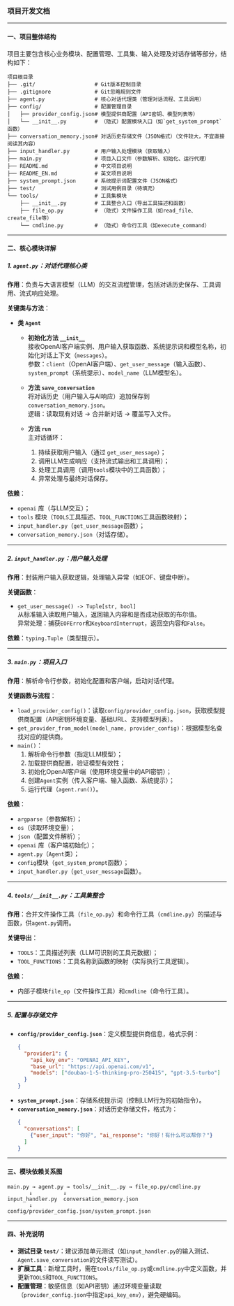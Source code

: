 ### 项目开发文档

---

#### 一、项目整体结构
项目主要包含核心业务模块、配置管理、工具集、输入处理及对话存储等部分，结构如下：
```
项目根目录
├── .git/                   # Git版本控制目录
├── .gitignore              # Git忽略规则文件
├── agent.py                # 核心对话代理类（管理对话流程、工具调用）
├── config/                 # 配置管理目录
│   ├── provider_config.json# 模型提供商配置（API密钥、模型列表等）
│   └── __init__.py         # （隐式）配置模块入口（如`get_system_prompt`函数）
├── conversation_memory.json# 对话历史存储文件（JSON格式）（文件较大，不宜直接阅读其内容）
├── input_handler.py        # 用户输入处理模块（获取输入）
├── main.py                 # 项目入口文件（参数解析、初始化、运行代理）
├── README.md               # 中文项目说明
├── README_EN.md            # 英文项目说明
├── system_prompt.json      # 系统提示词配置文件（JSON格式）
├── test/                   # 测试用例目录（待填充）
└── tools/                  # 工具集模块
    ├── __init__.py         # 工具整合入口（导出工具描述和函数）
    ├── file_op.py          # （隐式）文件操作工具（如read_file、create_file等）
    └── cmdline.py          # （隐式）命令行工具（如execute_command）
```

---

#### 二、核心模块详解

##### 1. `agent.py`：对话代理核心类
**作用**：负责与大语言模型（LLM）的交互流程管理，包括对话历史保存、工具调用、流式响应处理。

**关键类与方法**：
- **类 `Agent`**  
  - **初始化方法 `__init__`**  
    接收OpenAI客户端实例、用户输入获取函数、系统提示词和模型名称，初始化对话上下文（`messages`）。  
    参数：`client`（OpenAI客户端）、`get_user_message`（输入函数）、`system_prompt`（系统提示）、`model_name`（LLM模型名）。

  - **方法 `save_conversation`**  
    将对话历史（用户输入与AI响应）追加保存到 `conversation_memory.json`。  
    逻辑：读取现有对话 → 合并新对话 → 覆盖写入文件。

  - **方法 `run`**  
    主对话循环：  
    1. 持续获取用户输入（通过 `get_user_message`）；  
    2. 调用LLM生成响应（支持流式输出和工具调用）；  
    3. 处理工具调用（调用`tools`模块中的工具函数）；  
    4. 异常处理与最终对话保存。

**依赖**：  
- `openai` 库（与LLM交互）；  
- `tools` 模块（`TOOLS`工具描述、`TOOL_FUNCTIONS`工具函数映射）；  
- `input_handler.py`（`get_user_message`函数）；  
- `conversation_memory.json`（对话存储）。

---

##### 2. `input_handler.py`：用户输入处理
**作用**：封装用户输入获取逻辑，处理输入异常（如EOF、键盘中断）。

**关键函数**：
- `get_user_message() -> Tuple[str, bool]`  
  从标准输入读取用户输入，返回输入内容和是否成功获取的布尔值。  
  异常处理：捕获`EOFError`和`KeyboardInterrupt`，返回空内容和`False`。

**依赖**：`typing.Tuple`（类型提示）。

---

##### 3. `main.py`：项目入口
**作用**：解析命令行参数，初始化配置和客户端，启动对话代理。

**关键函数与流程**：
- `load_provider_config()`：读取`config/provider_config.json`，获取模型提供商配置（API密钥环境变量、基础URL、支持模型列表）。  
- `get_provider_from_model(model_name, provider_config)`：根据模型名查找对应的提供商。  
- `main()`：  
  1. 解析命令行参数（指定LLM模型）；  
  2. 加载提供商配置，验证模型有效性；  
  3. 初始化OpenAI客户端（使用环境变量中的API密钥）；  
  4. 创建`Agent`实例（传入客户端、输入函数、系统提示）；  
  5. 运行代理（`agent.run()`）。

**依赖**：  
- `argparse`（参数解析）；  
- `os`（读取环境变量）；  
- `json`（配置文件解析）；  
- `openai` 库（客户端初始化）；  
- `agent.py`（`Agent`类）；  
- `config`模块（`get_system_prompt`函数）；  
- `input_handler.py`（`get_user_message`函数）。

---

##### 4. `tools/__init__.py`：工具集整合
**作用**：合并文件操作工具（`file_op.py`）和命令行工具（`cmdline.py`）的描述与函数，供`agent.py`调用。

**关键导出**：
- `TOOLS`：工具描述列表（LLM可识别的工具元数据）；  
- `TOOL_FUNCTIONS`：工具名称到函数的映射（实际执行工具逻辑）。

**依赖**：  
- 内部子模块`file_op`（文件操作工具）和`cmdline`（命令行工具）。

---

##### 5. 配置与存储文件
- **`config/provider_config.json`**：定义模型提供商信息，格式示例：
  ```json
  {
    "provider1": {
      "api_key_env": "OPENAI_API_KEY",
      "base_url": "https://api.openai.com/v1",
      "models": ["doubao-1-5-thinking-pro-250415", "gpt-3.5-turbo"]
    }
  }
  ```
- **`system_prompt.json`**：存储系统提示词（控制LLM行为的初始指令）。  
- **`conversation_memory.json`**：对话历史存储文件，格式为：
  ```json
  {
    "conversations": [
      {"user_input": "你好", "ai_response": "你好！有什么可以帮你？"}
    ]
  }
  ```

---

#### 三、模块依赖关系图
```
main.py → agent.py → tools/__init__.py → file_op.py/cmdline.py
       ↓          ↓
input_handler.py  conversation_memory.json
       ↓
config/provider_config.json/system_prompt.json
```

---

#### 四、补充说明
- **测试目录 `test/`**：建议添加单元测试（如`input_handler.py`的输入测试、`Agent.save_conversation`的文件读写测试）。  
- **扩展工具**：新增工具时，需在`tools/file_op.py`或`cmdline.py`中定义函数，并更新`TOOLS`和`TOOL_FUNCTIONS`。  
- **配置管理**：敏感信息（如API密钥）通过环境变量读取（`provider_config.json`中指定`api_key_env`），避免硬编码。